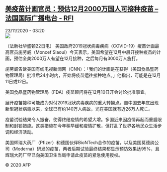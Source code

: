<!--1606103681000-->
[美疫苗计画官员：预估12月2000万国人可接种疫苗 – 法国国际广播电台 - RFI](http://www.rfi.fr//cn/contenu/20201123-%E7%BE%8E%E7%96%AB%E8%8B%97%E8%AE%A1%E7%94%BB%E5%AE%98%E5%91%98%E9%A2%84%E4%BC%B012%E6%9C%882000%E4%B8%87%E5%9B%BD%E4%BA%BA%E5%8F%AF%E6%8E%A5%E7%A7%8D%E7%96%AB%E8%8B%97)
------

<div>23/11/2020 - 03:20</div><img src="https://s.rfi.fr/media/display/5b676df8-2d35-11eb-88fb-005056bff430/w:310/p:16x9/health0002b.201123102006.jpg"><div class="t-content__body u-clearfix"><p>（法新社华盛顿22日电）    美国政府2019冠状病毒疾病（COVID-19）疫苗计画最高官员施劳威（Moncef Slaoui）今天表示，美国希望在12月中展开接种疫苗的计画，预估全美2000万人有望在12月接种，之后每月有3000万人施打。</p><p>    施劳威告诉美国有线电视新闻网（CNN）：「我们的计画是在获得（美国食品暨药物管理局）批准后24小时内，开始将疫苗运往接种地点。」他指出，可能是在12月11日或12日。</p><p>    美国食品暨药物管理局（FDA）疫苗顾问将在12月10日开会讨论批准事宜。</p><p>    展开疫苗接种可能成为对付2019冠状病毒疾病的重大转捩点。自中国去年底出现新型冠状病毒以来，全球已有约140万人病故，光在美国就有近26万人死亡。</p><p>    疫苗试验结果令人振奋，使得终结疫情的希望大增。多国近来因疫情再起而重启限制和封锁措施。这类措施在今年稍早缓和疫情扩散，但打乱了世界各地民众生活步调和经济活动。</p><p>    美国辉瑞大药厂（Pfizer）和德国伙伴BioNTech合作的疫苗，以及美国莫德纳公司（Moderna）研发的疫苗，两者后期试验最终结果都显示预防效果达95%，且辉瑞大药厂早已向美国卫生当局申请此疫苗的紧急使用授权。</p><p class="t-copyright">© 2020 AFP</p>        </div>
